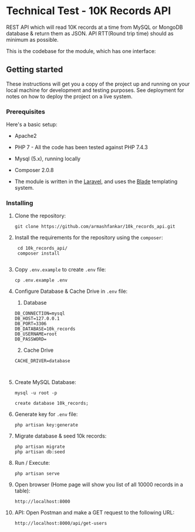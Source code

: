 # Technical Test - 10K Records API 

REST API which will read 10K records at a time from MySQL or MongoDB database & return them as JSON. 
API RTT(Round trip time) should as minimum as possible. 

This is the codebase for the module, which has one interface:

## Getting started

These instructions will get you a copy of the project up and running on your local machine for development and testing purposes. See deployment for notes on how to deploy the project on a live system.

### Prerequisites

Here's a basic setup:

* Apache2
* PHP 7 - All the code has been tested against PHP 7.4.3
* Mysql (5.x), running locally
* Composer 2.0.8

* The module is written in the [Laravel](https://laravel.com/), and 
uses the [Blade](https://laravel.com/docs/8.x/blade) templating system.

 
### Installing

1. Clone the repository:
    ```shell script
    git clone https://github.com/armashfankar/10k_records_api.git

    ```

2. Install the requirements for the repository using the `composer`:
   ```shell script
    cd 10k_records_api/
    composer install
    
    ```

3. Copy `.env.example` to create `.env` file:
    ```shell script
    cp .env.example .env
    
    ```

4. Configure Database & Cache Drive in `.env` file:
    
    1. Database
    ```
    DB_CONNECTION=mysql
    DB_HOST=127.0.0.1
    DB_PORT=3306
    DB_DATABASE=10k_records
    DB_USERNAME=root
    DB_PASSWORD=
    ```

    2. Cache Drive
    ```
    CACHE_DRIVER=database
    


5. Create MySQL Database:
     ```shell script
    mysql -u root -p

    create database 10k_records;
    
    ```

6. Generate key for `.env` file:
    ```shell script
    php artisan key:generate
    
    ```

7. Migrate database & seed 10k records:
    ```shell script
    php artisan migrate
    php artisan db:seed
    ```

8. Run / Execute:
    ```shell script
    php artisan serve
    
    ```

9. Open browser (Home page will show you list of all 10000 records in a table):
    ```
    http://localhost:8000
    ````

10. API: Open Postman and make a GET request to the following URL:
    ```
    http://localhost:8000/api/get-users
    ````

    